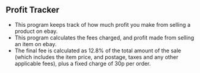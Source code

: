 ## Profit Tracker
* This program keeps track of how much profit you make from selling a product on ebay.
* This program calculates the fees charged, and profit made from selling an item on ebay.
* The final fee is calculated as 12.8% of the total amount of the sale (which includes the item price, and postage, taxes and any other applicable fees), plus a fixed charge of 30p per order.
